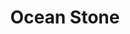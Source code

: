 ---
templateKey: blog-post
featuredpost: false
featuredimage: /assets/Ocean_Stone.png
title: Ocean Stone
description: Mineral
testfield: 1120
---